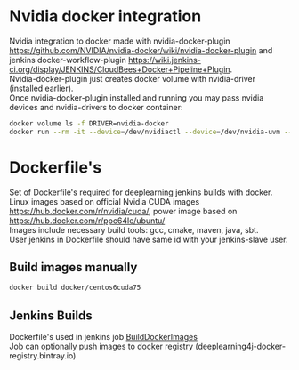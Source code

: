 # Nvidia docker integration
Nvidia integration to docker made with nvidia-docker-plugin
https://github.com/NVIDIA/nvidia-docker/wiki/nvidia-docker-plugin and jenkins docker-workflow-plugin  https://wiki.jenkins-ci.org/display/JENKINS/CloudBees+Docker+Pipeline+Plugin.  
Nvidia-docker-plugin just creates docker volume with nvidia-driver (installed earlier).  
Once nvidia-docker-plugin installed and running you may pass nvidia devices and nvidia-drivers to docker container:  
```bash
docker volume ls -f DRIVER=nvidia-docker
docker run --rm -it --device=/dev/nvidiactl --device=/dev/nvidia-uvm --device=/dev/nvidia0 --volume=nvidia_driver_375.26:/usr/local/nvidia:ro nvidia/cuda /usr/local/nvidia/bin/nvidia-smi
```
# Dockerfile's
Set of Dockerfile's required for deeplearning jenkins builds with docker.  
Linux images based on official Nvidia CUDA images https://hub.docker.com/r/nvidia/cuda/, power image based on https://hub.docker.com/r/ppc64le/ubuntu/  
Images include necessary build tools: gcc, cmake, maven, java, sbt.  
User jenkins in Dockerfile should have same id with your jenkins-slave user.  

## Build images manually
```bash
docker build docker/centos6cuda75
```

## Jenkins Builds
Dockerfile's used in jenkins job [BuildDockerImages](jobs/docker/build-push-docker-images.groovy)  
Job can optionally push images to docker registry (deeplearning4j-docker-registry.bintray.io)
